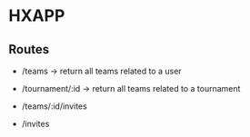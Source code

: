 # HXAPP

## Routes

- /teams -> return all teams related to a user
- /tournament/:id -> return all teams related to a tournament

- /teams/:id/invites
- /invites
